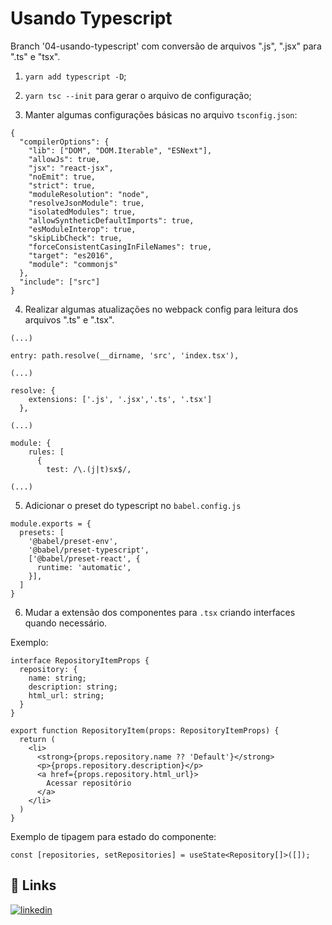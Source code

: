 # Usando Typescript

Branch '04-usando-typescript' com conversão de arquivos ".js", ".jsx" para ".ts" e "tsx".

1. `yarn add typescript -D`;

2. `yarn tsc --init` para gerar o arquivo de configuração;

3. Manter algumas configurações básicas no arquivo `tsconfig.json`:

```
{
  "compilerOptions": {
    "lib": ["DOM", "DOM.Iterable", "ESNext"],
    "allowJs": true,
    "jsx": "react-jsx",
    "noEmit": true,
    "strict": true,
    "moduleResolution": "node",
    "resolveJsonModule": true,
    "isolatedModules": true,
    "allowSyntheticDefaultImports": true,
    "esModuleInterop": true,
    "skipLibCheck": true,
    "forceConsistentCasingInFileNames": true,
    "target": "es2016",
    "module": "commonjs"
  },
  "include": ["src"]
}
```

4. Realizar algumas atualizações no webpack config para leitura dos arquivos ".ts" e ".tsx".

```
(...)

entry: path.resolve(__dirname, 'src', 'index.tsx'),

(...)

resolve: {
    extensions: ['.js', '.jsx','.ts', '.tsx']
  },

(...)

module: {
    rules: [
      {
        test: /\.(j|t)sx$/,

(...)
```

5. Adicionar o preset do typescript no `babel.config.js`

```
module.exports = {
  presets: [
    '@babel/preset-env',
    '@babel/preset-typescript',
    ['@babel/preset-react', {
      runtime: 'automatic',
    }],
  ]
}
```

6. Mudar a extensão dos componentes para `.tsx` criando interfaces quando necessário.

Exemplo:

```
interface RepositoryItemProps {
  repository: {
    name: string;
    description: string;
    html_url: string;
  }
}

export function RepositoryItem(props: RepositoryItemProps) {
  return (
    <li>
      <strong>{props.repository.name ?? 'Default'}</strong>
      <p>{props.repository.description}</p>
      <a href={props.repository.html_url}>
        Acessar repositório
      </a>
    </li>
  )
}
```

Exemplo de tipagem para estado do componente:

```
const [repositories, setRepositories] = useState<Repository[]>([]);
```

## 🔗 Links

[![linkedin](https://img.shields.io/badge/linkedin-0A66C2?style=for-the-badge&logo=linkedin&logoColor=white)](https://www.linkedin.com/in/vitorgonzaga/)
